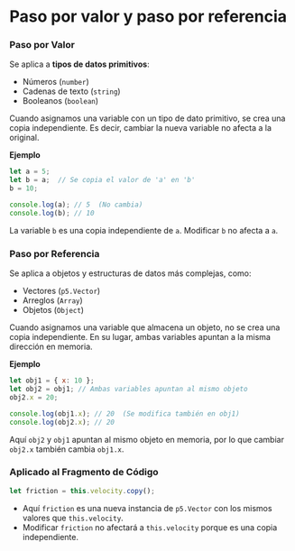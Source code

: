 # Paso por valor y paso por referencia
### Paso por Valor

Se aplica a **tipos de datos primitivos**:


-   Números (`number`)
-   Cadenas de texto (`string`)
-   Booleanos (`boolean`)


Cuando asignamos una variable con un tipo de dato primitivo, se crea una copia independiente. Es decir, cambiar la nueva variable no afecta a la original.


**Ejemplo**
```js
let a = 5;
let b = a;  // Se copia el valor de 'a' en 'b'
b = 10;

console.log(a); // 5  (No cambia)
console.log(b); // 10

```
La variable `b` es una copia independiente de `a`. Modificar `b` no afecta a `a`.

### Paso por Referencia

Se aplica a objetos y estructuras de datos más complejas, como:

-   Vectores (`p5.Vector`)
-   Arreglos (`Array`)
-   Objetos (`Object`)

Cuando asignamos una variable que almacena un objeto, no se crea una copia independiente. En su lugar, ambas variables apuntan a la misma dirección en memoria.


**Ejemplo**
```js
let obj1 = { x: 10 };
let obj2 = obj1; // Ambas variables apuntan al mismo objeto
obj2.x = 20;

console.log(obj1.x); // 20  (Se modifica también en obj1)
console.log(obj2.x); // 20

```
Aquí `obj2` y `obj1` apuntan al mismo objeto en memoria, por lo que cambiar `obj2.x` también cambia `obj1.x`.

### Aplicado al Fragmento de Código
```js
let friction = this.velocity.copy();

```

 - Aquí `friction` es una nueva instancia de `p5.Vector` con los mismos
   valores que `this.velocity`.
 - Modificar `friction` no afectará a `this.velocity` porque es una
   copia independiente.
